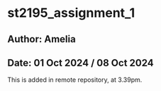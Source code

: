 # st2195_assignment_1

## Author: Amelia
## Date: 01 Oct 2024 / 08 Oct 2024

This is added in remote repository,  at 3.39pm.
